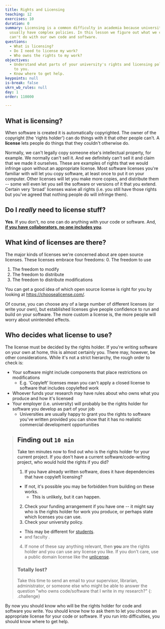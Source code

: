 ```yaml
---
title: Rights and Licensing
teaching: 12
exercises: 10
duration: 0
summary: Licensing is a common difficulty in academia because universities
  usually have complex policies. In this lesson we figure out what we can and
  can't do with our own code and software.
questions:
  - What is licensing?
  - Do I need to license my work?
  - Who owns the rights to my work?
objectives:
  - Understand what parts of your university's rights and licensing policy apply
    to you.
  - Know where to get help.
keypoints: null
is-break: false
ukrn_wb_rules: null
day: 1
order: 110000

---
```

## What is licensing?

When software is created it is automatically copyrighted.
The owner of the copyright (the 'rights holder') can do things with it that other people can't.
A **license** lets people do things that they couldn't otherwise do.

Normally, we can't legally copy someone else's intellectual property, for example.
We normally can't sell it.
And we definitely can't sell it and claim that we made it ourselves.
These are examples of rights that we would infringe upon without an appropriate license.
Most software licenses you're familiar with will let you copy software, at least once to put it on your computer.
Other licenses will let you make more copies, and distribute them -- some will even let you sell the software
or versions of it that you extend.
Certain very 'broad' licenses waive all rights
(i.e. you still have those rights but you've agreed that nothing people do will infringe them).

## Do I _really_ need to license stuff?

**Yes**.
If you don't, no one can do anything with your code or software.
And, **<a href="https://choosealicense.com/no-permission/" target="_blank">
if you have collaborators, no one includes you</a>**.

## What kind of licenses are there?

The major kinds of licenses we're concerned about are open source licenses.
These licenses embrace four freedoms:
0. The freedom to use
1. The freedom to modify
2. The freedom to distribute
3. The freedom to distribute modifications

You can get a good idea of which open source license is right for you by looking at
<a href="https://choosealicense.com/" target="_blank">https://choosealicense.com/<a/>.

Of course, you can choose any of a large number of different licenses (or write your own),
but established licenses give people confidence to run and build on your software.
The more custom a license is, the more people will worry about unintended effects.

## Who decides what license to use?

The license must be decided by the rights holder.
If you're writing software on your own at home, this is almost certainly you.
There may, however, be other considerations.
While it's not a strict hierarchy, the rough order to check is:
* Your software might include components that place restrictions on modifications
  * E.g. 'Copyleft' licenses mean you can't apply a closed license to software that includes copylefted work
* Whoever funds your research may have rules about who owns what you produce and how it's licensed
* Your employer (i.e. university) will probably be the rights holder for software you develop as part of your job
  * Universities are usually happy to grant you the rights to software you've written provided you can show that it
  has no realistic commercial development opportunities

> ## Finding out `10 min`
> Take ten minutes now to find out who is the rights holder for your current project.
> If you don't have a current software/code-writing project, who would hold the rights if you did?
>
> 1. If you have already written software, does it have dependencies that have copyleft licensing?
>   - If not, it's possible you may be forbidden from building on these works.
>     - This is unlikely, but it can happen.
> 2. Check your funding arrangement if you have one -- it might say who is the rights holder
>    for work you produce, or perhaps state which licenses you can use.
> 3. Check your university policy.
>   - This may be different for
>     <a href="https://www.ox.ac.uk/students/academic/guidance/intellectual-property" target="_blank">students</a>.
>   - and faculty
>     <a href="" target="_blank"></a>.
> 4. If none of these say anything relevant, then **you** are the rights holder and you can
>   use any license you like.
>   If you don't care, use a public domain license like the
>   <a href="https://choosealicense.com/licenses/unlicense/" target="_blank">unlicense</a>.
>
> ### Totally lost?
> Take this time to send an email to your supervisor, librarian, administrator, or someone
> else who might be able to answer the question "who owns code/software that I write in my research?"
{: .challenge}

By now you should know who will be the rights holder for code and software you write.
You should know how to ask them to let you choose an appropriate license for your code or software.
If you run into difficulties, you should know where to get help.
